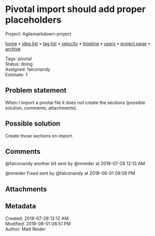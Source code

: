 # Pivotal import should add proper placeholders

Project: Agilemarkdown-project

[home](../index.md) • [idea list](../ideas.md) • [tag list](../tags.md) • [velocity](../velocity.md) • [timeline](../timeline.md) • [users](../users.md) • [project page](../agilemarkdown-project.md) • [archive](archive.md)

Tags: pivotal  
Status: doing  
Assigned: falconandy  
Estimate: 1  

## Problem statement

When I import a pivotal file it does not create the sections (possible solution, comments, attachments).

## Possible solution

Create those sections on import.

## Comments

@falconandy another bit
sent by @mreider at 2018-07-28 12:13 AM

@mreider Fixed
sent by @falconandy at 2018-08-01 09:09 PM

## Attachments

## Metadata

Created: 2018-07-28 12:12 AM  
Modified: 2018-08-01 08:51 PM  
Author: Matt Reider  
